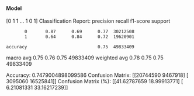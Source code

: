 #### Model
[0 1 1 ... 1 0 1]
Classification Report:
              precision    recall  f1-score   support

           0       0.87      0.69      0.77  30212508
           1       0.64      0.84      0.72  19620901

    accuracy                           0.75  49833409
   macro avg       0.75      0.76      0.75  49833409
weighted avg       0.78      0.75      0.75  49833409

Accuracy: 0.7479004898099586
Confusion Matrix:
[[20744590  9467918]
 [ 3095060 16525841]]
Confusion Matrix (%):
[[41.62787659 18.99913771]
 [ 6.21081331 33.16217239]]
